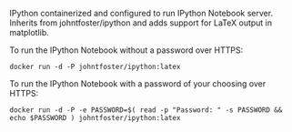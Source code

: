 IPython containerized and configured to run IPython Notebook server. Inherits from johntfoster/ipython and adds support for LaTeX output in matplotlib.

To run the IPython Notebook without a password over HTTPS:

```
docker run -d -P johntfoster/ipython:latex
```

To run the IPython Notebook with a password of your choosing over HTTPS:

```
docker run -d -P -e PASSWORD=$( read -p "Password: " -s PASSWORD && echo $PASSWORD ) johntfoster/ipython:latex
```
